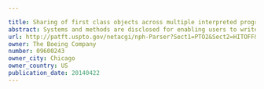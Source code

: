 ```yaml
---

title: Sharing of first class objects across multiple interpreted programming languages
abstract: Systems and methods are disclosed for enabling users to write scripting code in a first scripting language, and then use a second scripting language to call language constructs written in that first scripting language. Functions, Class Definitions, Class Instances, Modules and other language constructs are treated as first-class objects that can be shared across the different scripting languages. The techniques disclosed herein are also applicable to domain-specific languages. As part of the methodology, a respective underlying representation of each of these object types is designed as an interface and then that interface is implemented in each scripting language. In addition, code is written in each scripting language implementation to allow the latter to use the interface to represent a Function, Class, or other language construct.
url: http://patft.uspto.gov/netacgi/nph-Parser?Sect1=PTO2&Sect2=HITOFF&p=1&u=%2Fnetahtml%2FPTO%2Fsearch-adv.htm&r=1&f=G&l=50&d=PALL&S1=09600243&OS=09600243&RS=09600243
owner: The Boeing Company
number: 09600243
owner_city: Chicago
owner_country: US
publication_date: 20140422
---
```

